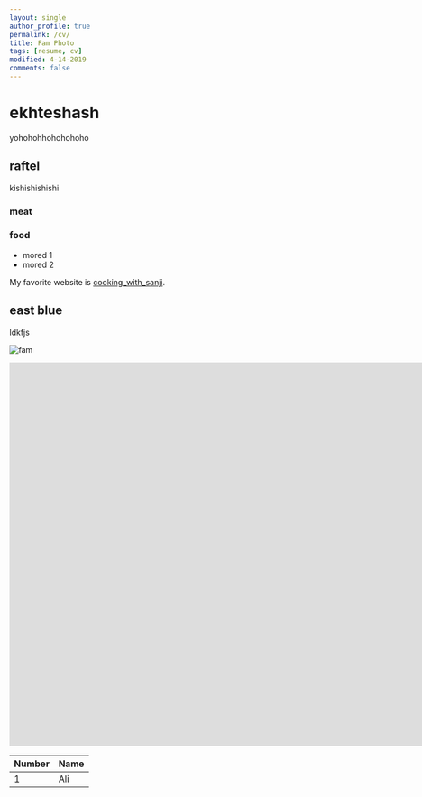 ```yaml
---
layout: single
author_profile: true
permalink: /cv/
title: Fam Photo
tags: [resume, cv]
modified: 4-14-2019
comments: false
---
```



# ekhteshash

yohohohhohohohoho

## raftel
kishishishishi

### meat
### food

- mored 1
- mored 2

My favorite website is [cooking_with_sanji](http://www.cookingwithsanji.com).


## east blue
ldkfjs

![fam](https://www.google.com/url?sa=i&url=https%3A%2F%2Fonepiece.fandom.com%2Fwiki%2FStraw_Hat_Pirates&psig=AOvVaw1J_j5rwhJIuXa1WiF2ewXL&ust=1731429623011000&source=images&cd=vfe&opi=89978449&ved=0CBQQjRxqFwoTCMiN5I7c1IkDFQAAAAAdAAAAABAE)


<iframe width="1691" height="680" src="https://www.youtube.com/embed/LOTtWzX3Wp4" title="The STRANGE Reason He's The World's Best Climber" frameborder="0" allow="accelerometer; autoplay; clipboard-write; encrypted-media; gyroscope; picture-in-picture" allowfullscreen></iframe>


|  Number | Name |
|---------|------|
|1        | Ali  |

